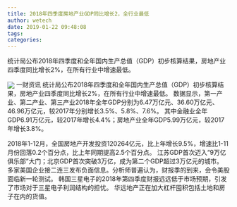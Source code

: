 ```yaml
---
title: 2018年四季度房地产业GDP同比增长2，全行业最低
author: wetech
date: 2019-01-22 09:48:08
tags: 
categories: 
---
```

统计局公布2018年四季度和全年国内生产总值（GDP）初步核算结果，房地产业四季度同比增长2%，在所有行业中增速最低。
<!-- more -->
<img align="center" border="0" src="https://imgcdn.yicai.com/uppics/images/2019/01/4bd3e6b1bab7f6b9f09cf3244f369796.jpg" />
一财资讯
统计局公布2018年四季度和全年国内生产总值（GDP）初步核算结果，房地产业四季度同比增长2%，在所有行业中增速最低。
数据显示，第一产业、第二产业、第三产业2018年全年GDP分别为6.47万亿元、36.60万亿元、46.96万亿元，较2017年分别增长3.5%、5.8%、7.6%。
其中金融业全年GDP6.91万亿元，较2017年增长4.4%；房地产业全年GDP5.99万亿元，较2017年增长3.8%。
 
 
2018年1-12月，全国房地产开发投资120264亿元，比上年增长9.5%，增速比1-11月份回落0.2个百分点，比上年同期提高2.5个百分点。
江苏GDP首次迈入“9万亿俱乐部”大门；北京GDP首次突破3万亿，成为第二个GDP超过3万亿元的城市。
多家美国企业接二连三发布负面信息。分析师普遍认为，财报季的到来，会令美股面临新一轮测试。
韩国三星电子的2018年第四季度财报远远低于市场预期，引发了市场对于三星电子利润结构的担忧。
华远地产正在加大杠杆囤积包括土地和房子在内的货值。
